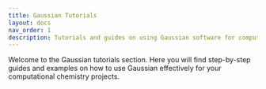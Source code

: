 ```yaml
---
title: Gaussian Tutorials
layout: docs
nav_order: 1
description: Tutorials and guides on using Gaussian software for computational chemistry.
---
```


Welcome to the Gaussian tutorials section. Here you will find step-by-step guides and examples on how to use Gaussian effectively for your computational chemistry projects.
